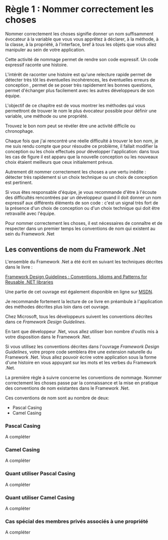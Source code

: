 # Règle 1 : Nommer correctement les choses

  Nommer correctement les choses signifie donner un nom suffisamment évocateur à la variable que vous vous apprêtez à déclarer, à la méthode, à la classe, à la propriété, à l'interface, bref à tous les objets que vous allez manipuler au sein de votre application.
  
  Cette activité de nommage permet de rendre son code expressif. Un code expressif raconte une histoire. 
  
  L'intérêt de raconter une histoire est qu'une relecture rapide permet de détecter très tôt les éventuelles incohérences, les éventuelles erreurs de conception , permet de se poser très rapidement les bonnes questions, permet d'échanger plus facilement avec les autres développeurs de son équipe.
    
  
  L'objectif de ce chapitre est de vous montrer les méthodes qui vous permettront de trouver le nom le plus évocateur possible pour définir une variable, une méthode ou une propriété.
  
  Trouvez le bon nom peut se révéler être une activité difficile ou chronophage. 
  
  Chaque fois que j'ai rencontré une réelle difficulté à trouver le bon nom, je me suis rendu compte que pour résoudre ce problème, il fallait modifier la conception ou les choix effectués pour développer l'application: dans tous les cas de figure il est apparu que la nouvelle conception ou les nouveaux choix étaient meilleurs que ceux initialement prévus.
  
  Autrement dit nommer correctement les choses a une vertu inédite : détecter très rapidement si un choix technique ou un choix de conception est pertinent.
  
  Si vous êtes responsable d'équipe, je vous recommande d'être à l'écoute des difficultés rencontrées par un développeur quand il doit donner un nom expressif aux différents éléments de son code : c'est un signal très fort de la présence d'un choix de conception ou d'un choix technique qui doit être retravaillé avec l'équipe.
  
  Pour nommer correctement les choses, il est nécessaires de connaître et de respecter dans un premier temps les conventions de nom qui existent au sein du Framework .Net
  
  
## Les conventions de nom du Framework .Net

L'ensemble du Framework .Net a été écrit en suivant les techniques décrites dans le livre : 

[Framework Design Guidelines : Conventions, Idioms and Patterns for Reusable .NET libraries](https://www.amazon.fr/Framework-Design-Guidelines-Conventions-Libraries/dp/0321545613)

Une partie de cet ouvrage est également disponible en ligne sur [MSDN](https://msdn.microsoft.com/en-us/library/ms229042.aspx).

Je recommande fortement la lecture de ce livre en préambule à l'application des méthodes décrites plus loin dans cet ouvrage.

Chez Microsoft, tous les développeurs suivent les conventions décrites dans ce *Framework Design Guidelines*.

En tant que développeur .Net, vous allez utiliser bon nombre d'outils mis à votre disposition dans le Framework .Net.

Si vous utilisez les conventions décrites dans l'ouvrage *Framework Design Guidelines*, votre propre code semblera être une extension naturelle du Framework .Net. Vous allez pouvoir écrire votre application sous la forme d'une histoire en vous appuyant sur les mots et les verbes du Framework .Net.

La première règle à suivre concerne les conventions de nommage.
Nommer correctement les choses passe par la connaissance et la mise en pratique des conventions de nom existantes dans le Framework .Net.

Ces conventions de nom sont au nombre de deux: 
* Pascal Casing
* Camel Casing


### Pascal Casing

A compléter

### Camel Casing

A compléter

### Quant utiliser Pascal Casing

A compléter

### Quant utiliser Camel Casing

A compléter

### Cas spécial des membres privés associés à une propriété

A compléter